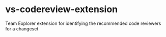 # vs-codereview-extension
Team Explorer extension for identifying the recommended code reviewers for a changeset
